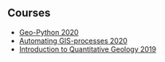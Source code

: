## Courses ##

 - [Geo-Python 2020](https://geo-python-site.readthedocs.io/en/latest/index.html)
 - [Automating GIS-processes 2020](https://autogis-site.readthedocs.io/en/latest/index.html)
 - [Introduction to Quantitative Geology 2019](https://introqg.github.io/site/index.html)
